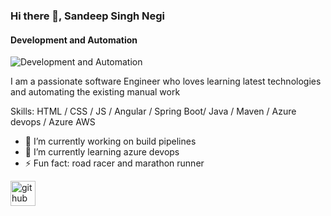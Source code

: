 ### Hi there 👋, Sandeep Singh Negi
#### Development and Automation
![Development and Automation](https://arturssmirnovs.github.io/github-profile-readme-generator/images/banner.png)

I am a passionate software Engineer who loves learning latest technologies and automating the existing manual work

Skills: HTML / CSS / JS / Angular / Spring Boot/ Java / Maven / Azure devops / Azure  AWS

- 🔭 I’m currently working on build pipelines 
- 🌱 I’m currently learning azure devops 
- ⚡ Fun fact: road racer and marathon runner 


[<img src='https://cdn.jsdelivr.net/npm/simple-icons@3.0.1/icons/github.svg' alt='github' height='40'>](https://github.com/sandeepnegi1996)  


